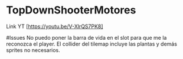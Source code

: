 # TopDownShooterMotores

Link YT [https://youtu.be/V-XlrQS7PK8]

#Issues
No puedo poner la barra de vida en el slot para que me la reconozca el player.
El collider del tilemap incluye las plantas y demás sprites no necesarios.
